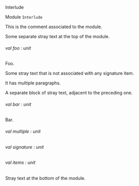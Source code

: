 Interlude

 Module  `` Interlude `` 


This is the comment associated to the module.

Some separate stray text at the top of the module.



<a id="val-foo"></a>
###### val foo : unit

Foo.




Some stray text that is not associated with any signature item.


It has multiple paragraphs.



A separate block of stray text, adjacent to the preceding one.



<a id="val-bar"></a>
###### val bar : unit

Bar.




<a id="val-multiple"></a>
###### val multiple : unit



<a id="val-signature"></a>
###### val signature : unit



<a id="val-items"></a>
###### val items : unit



Stray text at the bottom of the module.

